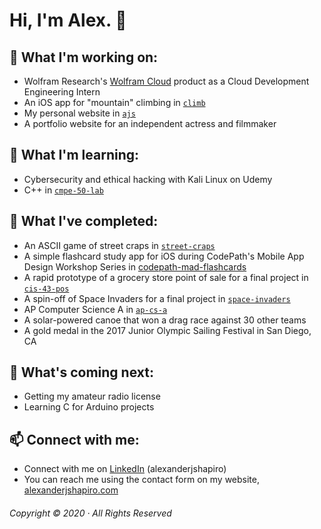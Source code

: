 # Hi, I'm Alex. 👋

## 🔭 What I'm working on:
- Wolfram Research's [Wolfram Cloud](https://www.wolframcloud.com) product as a Cloud Development Engineering Intern
- An iOS app for "mountain" climbing in [`climb`](https://github.com/alexanderjshapiro/climb)
- My personal website in [`ajs`](https://github.com/alexanderjshapiro/ajs)
- A portfolio website for an independent actress and filmmaker

## 🌱 What I'm learning:
- Cybersecurity and ethical hacking with Kali Linux on Udemy
- C++ in [`cmpe-50-lab`](https://github.com/alexanderjshapiro/cmpe-50-lab)

## 🚀 What I've completed:
- An ASCII game of street craps in [`street-craps`](https://github.com/alexanderjshapiro/street-craps)
- A simple flashcard study app for iOS during CodePath's Mobile App Design Workshop Series in [codepath-mad-flashcards](https://github.com/alexanderjshapiro/codepath-mad-flashcards)
- A rapid prototype of a grocery store point of sale for a final project in [`cis-43-pos`](https://github.com/alexanderjshapiro/cis-43-pos)
- A spin-off of Space Invaders for a final project in [`space-invaders`](https://github.com/alexanderjshapiro/space-invaders)
- AP Computer Science A in [`ap-cs-a`](https://github.com/alexanderjshapiro/ap-cs-a)
- A solar-powered canoe that won a drag race against 30 other teams
- A gold medal in the 2017 Junior Olympic Sailing Festival in San Diego, CA

## 📅 What's coming next:
- Getting my amateur radio license
- Learning C for Arduino projects

## 📫 Connect with me:
- Connect with me on [LinkedIn](https://www.linkedin.com/in/alexanderjshapiro/) (alexanderjshapiro)
- You can reach me using the contact form on my website, [alexanderjshapiro.com](http://alexanderjshapiro.com)

###### Copyright © 2020 · All Rights Reserved
